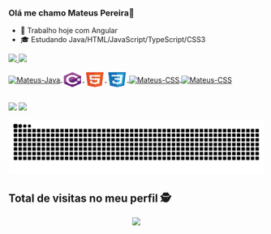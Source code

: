 ### Olá me chamo Mateus Pereira👋


- 🔭 Trabalho hoje com Angular
- 🎓 Estudando Java/HTML/JavaScript/TypeScript/CSS3

<div>
  <a href="https://github.com/maeteusmaiadb">
  <img height="150em" src="https://github-readme-stats.vercel.app/api?username=mateusmaiadb&show_icons=true&theme=chartreuse-dark"/>
  <img height="150em" src="https://github-readme-stats.vercel.app/api/top-langs/?username=mateusmaiadb&layout=compact&langs_count=7&theme=chartreuse-dark"/>
</div>
  
  <div style="display: inline_block"><br>
  <img align="center" alt="Mateus-Java" height="30" width="40" src="https://cdn.jsdelivr.net/gh/devicons/devicon/icons/java/java-original.svg" />
  <img align="center" alt="Mateus-Csharp" height="30" width="40" src="https://raw.githubusercontent.com/devicons/devicon/master/icons/csharp/csharp-original.svg">
  <img align="center" alt="Mateus-HTML" height="30" width="40" src="https://raw.githubusercontent.com/devicons/devicon/master/icons/html5/html5-original.svg">
  <img align="center" alt="Mateus-CSS" height="30" width="40" src="https://raw.githubusercontent.com/devicons/devicon/master/icons/css3/css3-original.svg">
  <img align="center" alt="Mateus-CSS" height="30" width="40" src="https://cdn.jsdelivr.net/gh/devicons/devicon/icons/angularjs/angularjs-original.svg">
  <img align="center" alt="Mateus-CSS" height="30" width="40" src="https://cdn.jsdelivr.net/gh/devicons/devicon/icons/javascript/javascript-original.svg">

</div>
  
  ##
  
 <div>
  <a href="https://instagram.com/mateuss.1mao" target="_blank"><img src="https://img.shields.io/badge/-Instagram-%23E4405F?style=for-the-badge&logo=instagram&logoColor=white" target="_blank"></a>
  <a href="https://www.linkedin.com/in/mateuspereiamaiaprogrammer/" target="_blank"><img src="https://img.shields.io/badge/-LinkedIn-%230077B5?style=for-the-badge&logo=linkedin&logoColor=white" target="_blank"></a> 
   
   ![Snake animation](https://github.com/mateusmaiadb/mateusmaiadb/blob/output/github-contribution-grid-snake.svg)
   
 </div>
  
  <p align="center"> 

 ## Total de visitas no meu perfil :detective: <br>
 <p align="center"> 
   <img alingn="center" src="https://profile-counter.glitch.me/mateusmaiadb/count.svg" />
 </p>

</p>

